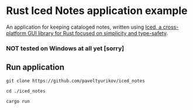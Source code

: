 # Rust Iced Notes application example

An application for keeping cataloged notes, written using [Iced, a cross-platform GUI library for Rust focused on simplicity and type-safety](https://github.com/iced-rs/iced).

### NOT tested on Windows at all yet [sorry]

## Run application

```shell
git clone https://github.com/paveltyurikov/iced_notes
```

```shell
cd ./iced_notes
```

```shell
cargo run
```


